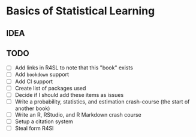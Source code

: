 # Basics of Statistical Learning

## IDEA

## TODO

- [ ] Add links in R4SL to note that this "book" exists
- [ ] Add `bookdown` support
- [ ] Add CI support
- [ ] Create list of packages used
- [ ] Decide if I should add these items as issues
- [ ] Write a probability, statistics, and estimation crash-course (the start of another book)
- [ ] Write an R, RStudio, and R Markdown crash course
- [ ] Setup a citation system
- [ ] Steal form R4Sl
